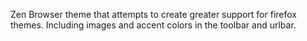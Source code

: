 
Zen Browser theme that attempts to create greater support for firefox themes. Including images and accent colors in the toolbar and urlbar.

